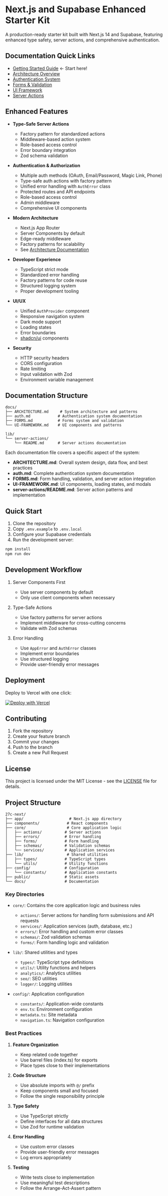 # Next.js and Supabase Enhanced Starter Kit

A production-ready starter kit built with Next.js 14 and Supabase, featuring enhanced type safety, server actions, and comprehensive authentication.

## Documentation Quick Links

- [Getting Started Guide](./docs/GETTING-STARTED.md) ← Start here!
- [Architecture Overview](./docs/ARCHITECTURE.md)
- [Authentication System](./docs/auth.md)
- [Forms & Validation](./docs/FORMS.md)
- [UI Framework](./docs/UI-FRAMEWORK.md)
- [Server Actions](./lib/server-actions/README.md)

## Enhanced Features

- **Type-Safe Server Actions**

  - Factory pattern for standardized actions
  - Middleware-based action system
  - Role-based access control
  - Error boundary integration
  - Zod schema validation

- **Authentication & Authorization**

  - Multiple auth methods (OAuth, Email/Password, Magic Link, Phone)
  - Type-safe auth actions with factory pattern
  - Unified error handling with `AuthError` class
  - Protected routes and API endpoints
  - Role-based access control
  - Admin middleware
  - Comprehensive UI components

- **Modern Architecture**

  - Next.js App Router
  - Server Components by default
  - Edge-ready middleware
  - Factory patterns for scalability
  - See [Architecture Documentation](./docs/ARCHITECTURE.md)

- **Developer Experience**

  - TypeScript strict mode
  - Standardized error handling
  - Factory patterns for code reuse
  - Structured logging system
  - Proper development tooling

- **UI/UX**

  - Unified `AuthProvider` component
  - Responsive navigation system
  - Dark mode support
  - Loading states
  - Error boundaries
  - [shadcn/ui](https://ui.shadcn.com/) components

- **Security**
  - HTTP security headers
  - CORS configuration
  - Rate limiting
  - Input validation with Zod
  - Environment variable management

## Documentation Structure

```
docs/
├── ARCHITECTURE.md     # System architecture and patterns
├── auth.md            # Authentication system documentation
├── FORMS.md           # Forms system and validation
└── UI-FRAMEWORK.md    # UI components and patterns

lib/
└── server-actions/
    └── README.md      # Server actions documentation
```

Each documentation file covers a specific aspect of the system:

- **ARCHITECTURE.md**: Overall system design, data flow, and best practices
- **auth.md**: Complete authentication system documentation
- **FORMS.md**: Form handling, validation, and server action integration
- **UI-FRAMEWORK.md**: UI components, loading states, and modals
- **server-actions/README.md**: Server action patterns and implementation

## Quick Start

1. Clone the repository
2. Copy `.env.example` to `.env.local`
3. Configure your Supabase credentials
4. Run the development server:

```bash
npm install
npm run dev
```

## Development Workflow

1. Server Components First

   - Use server components by default
   - Only use client components when necessary

2. Type-Safe Actions

   - Use factory patterns for server actions
   - Implement middleware for cross-cutting concerns
   - Validate with Zod schemas

3. Error Handling
   - Use `AppError` and `AuthError` classes
   - Implement error boundaries
   - Use structured logging
   - Provide user-friendly error messages

## Deployment

Deploy to Vercel with one click:

[![Deploy with Vercel](https://vercel.com/button)](https://vercel.com/new/clone?repository-url=https%3A%2F%2Fgithub.com%2Fvercel%2Fnext.js%2Ftree%2Fcanary%2Fexamples%2Fwith-supabase&project-name=nextjs-with-supabase&repository-name=nextjs-with-supabase&demo-title=nextjs-with-supabase&demo-description=This+starter+configures+Supabase+Auth+to+use+cookies%2C+making+the+user%27s+session+available+throughout+the+entire+Next.js+app+-+Client+Components%2C+Server+Components%2C+Route+Handlers%2C+Server+Actions+and+Middleware.&demo-url=https%3A%2F%2Fdemo-nextjs-with-supabase.vercel.app%2F&external-id=https%3A%2F%2Fgithub.com%2Fvercel%2Fnext.js%2Ftree%2Fcanary%2Fexamples%2Fwith-supabase&demo-image=https%3A%2F%2Fdemo-nextjs-with-supabase.vercel.app%2Fopengraph-image.png)

## Contributing

1. Fork the repository
2. Create your feature branch
3. Commit your changes
4. Push to the branch
5. Create a new Pull Request

## License

This project is licensed under the MIT License - see the [LICENSE](LICENSE) file for details.

## Project Structure

```
27c-next/
├── app/                    # Next.js app directory
├── components/            # React components
├── core/                  # Core application logic
│   ├── actions/          # Server actions
│   ├── errors/           # Error handling
│   ├── forms/            # Form handling
│   ├── schemas/          # Validation schemas
│   └── services/         # Application services
├── lib/                   # Shared utilities
│   ├── types/            # TypeScript types
│   └── utils/            # Utility functions
├── config/               # Configuration
│   └── constants/        # Application constants
├── public/               # Static assets
└── docs/                 # Documentation
```

### Key Directories

- `core/`: Contains the core application logic and business rules

  - `actions/`: Server actions for handling form submissions and API requests
  - `services/`: Application services (auth, database, etc.)
  - `errors/`: Error handling and custom error classes
  - `schemas/`: Zod validation schemas
  - `forms/`: Form handling logic and validation

- `lib/`: Shared utilities and types

  - `types/`: TypeScript type definitions
  - `utils/`: Utility functions and helpers
  - `analytics/`: Analytics utilities
  - `seo/`: SEO utilities
  - `logger/`: Logging utilities

- `config/`: Application configuration
  - `constants/`: Application-wide constants
  - `env.ts`: Environment configuration
  - `metadata.ts`: Site metadata
  - `navigation.ts`: Navigation configuration

### Best Practices

1. **Feature Organization**

   - Keep related code together
   - Use barrel files (index.ts) for exports
   - Place types close to their implementations

2. **Code Structure**

   - Use absolute imports with `@/` prefix
   - Keep components small and focused
   - Follow the single responsibility principle

3. **Type Safety**

   - Use TypeScript strictly
   - Define interfaces for all data structures
   - Use Zod for runtime validation

4. **Error Handling**

   - Use custom error classes
   - Provide user-friendly error messages
   - Log errors appropriately

5. **Testing**
   - Write tests close to implementation
   - Use meaningful test descriptions
   - Follow the Arrange-Act-Assert pattern
